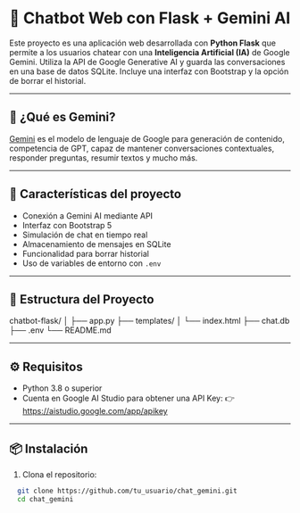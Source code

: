 # 🤖 Chatbot Web con Flask + Gemini AI

Este proyecto es una aplicación web desarrollada con **Python Flask** que permite a los usuarios chatear con una **Inteligencia Artificial (IA)** de Google Gemini. Utiliza la API de Google Generative AI y guarda las conversaciones en una base de datos SQLite. Incluye una interfaz con Bootstrap y la opción de borrar el historial.

---

## 🧠 ¿Qué es Gemini?

[Gemini](https://deepmind.google/technologies/gemini/) es el modelo de lenguaje de Google para generación de contenido, competencia de GPT, capaz de mantener conversaciones contextuales, responder preguntas, resumir textos y mucho más.

---

## 🚀 Características del proyecto

- Conexión a Gemini AI mediante API
- Interfaz con Bootstrap 5
- Simulación de chat en tiempo real
- Almacenamiento de mensajes en SQLite
- Funcionalidad para borrar historial
- Uso de variables de entorno con `.env`

---

## 📁 Estructura del Proyecto

chatbot-flask/
│
├── app.py
├── templates/
│ └── index.html
├── chat.db
├── .env
└── README.md

---

## ⚙️ Requisitos

- Python 3.8 o superior
- Cuenta en Google AI Studio para obtener una API Key:
  👉 https://aistudio.google.com/app/apikey

---

## 📦 Instalación

1. Clona el repositorio:

```bash
  git clone https://github.com/tu_usuario/chat_gemini.git
  cd chat_gemini
```
